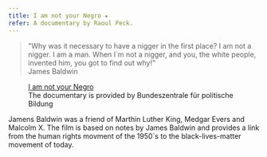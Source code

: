 ```yaml
---
title: I am not your Negro ★
refer: A documentary by Raoul Peck. 
---
```

<blockquote>"Why was it necessary to have a nigger in the first place? I am not a nigger. I am a man. When I´m not a nigger, and you, the white people, invented him, you got to find out why!"
<footer>James Baldwin</footer>
</blockquote>

<figure><a href="https://fsk12.bpb.de/mediathek/283417/i-am-not-your-negro">I am not your Negro</a>
<figcaption>The documentary is provided by Bundeszentrale für politische Bildung</figcaption></figure>

Jamens Baldwin was a friend of Marthin Luther King, Medgar Evers and Malcolm X. The film is based on notes by James Baldwin and provides a link from the human rights movment of the 1950´s to the black-lives-matter movement of today. 



